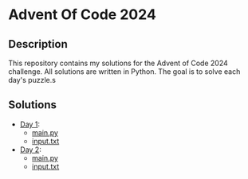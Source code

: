 # Advent Of Code 2024

## Description

This repository contains my solutions for the Advent of Code 2024 challenge.
All solutions are written in Python. The goal is to solve each day's puzzle.s

## Solutions

- [Day 1](./1):
  - [main.py](./1/main.py)
  - [input.txt](./1/input.txt)
- [Day 2](./2):
  - [main.py](./2/main.py)
  - [input.txt](./2/input.txt)
